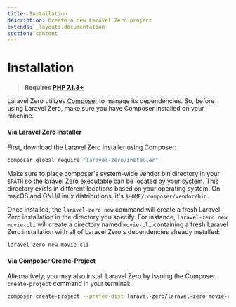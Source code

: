 ```yaml
---
title: Installation
description: Create a new Laravel Zero project
extends: _layouts.documentation
section: content
---
```


# Installation

> **Requires [PHP 7.1.3+](https://php.net/releases/)**

Laravel Zero utilizes [Composer](https://getcomposer.org) to manage its dependencies. So, before using Laravel Zero, make sure you have Composer installed on your machine.

#### Via Laravel Zero Installer

First, download the Laravel Zero installer using Composer:

```bash
composer global require "laravel-zero/installer"
```

Make sure to place composer's system-wide vendor bin directory in your `$PATH` so the laravel Zero executable can be located by your system. This directory exists in different locations based on your operating system. On macOS and GNU/Linux distributions, it's `$HOME/.composer/vendor/bin`.

Once installed, the `laravel-zero new` command will create a fresh Laravel Zero installation in the directory you specify. For instance, `laravel-zero new movie-cli` will create a directory named `movie-cli` containing a fresh Laravel Zero installation with all of Laravel Zero's dependencies already installed:

```bash
laravel-zero new movie-cli
```

#### Via Composer Create-Project

Alternatively, you may also install Laravel Zero by issuing the Composer `create-project` command in your terminal:

```bash
composer create-project --prefer-dist laravel-zero/laravel-zero movie-cli
```
